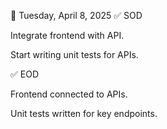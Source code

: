 📅 Tuesday, April 8, 2025
✅ SOD

Integrate frontend with API.

Start writing unit tests for APIs.

✅ EOD

Frontend connected to APIs.

Unit tests written for key endpoints.

